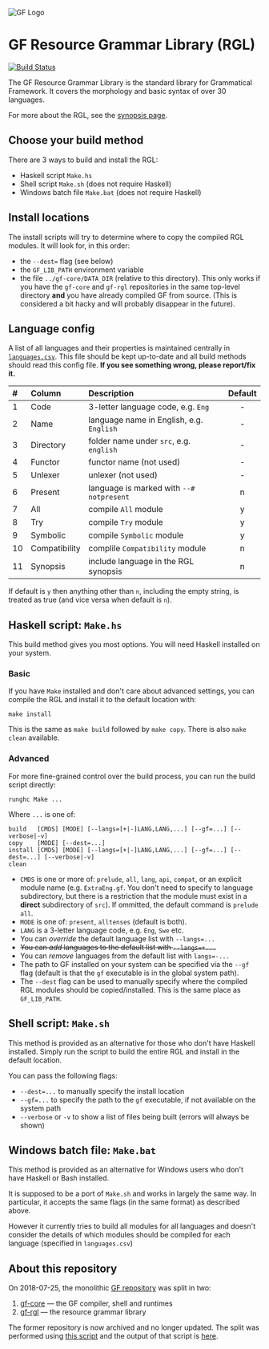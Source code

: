 ![GF Logo](http://www.grammaticalframework.org/doc/Logos/gf1.svg)

# GF Resource Grammar Library (RGL)

[![Build Status](https://travis-ci.org/GrammaticalFramework/gf-rgl.svg?branch=master)](https://travis-ci.org/GrammaticalFramework/gf-rgl)

The GF Resource Grammar Library is the standard library for Grammatical Framework. It covers the morphology and basic syntax of over 30 languages.

For more about the RGL, see the [synopsis page](http://www.grammaticalframework.org/lib/doc/synopsis.html).

## Choose your build method

There are 3 ways to build and install the RGL:

- Haskell script `Make.hs`
- Shell script `Make.sh` (does not require Haskell)
- Windows batch file `Make.bat` (does not require Haskell)

## Install locations

The install scripts will try to determine where to copy the compiled RGL modules.
It will look for, in this order:
- the `--dest=` flag (see below)
- the `GF_LIB_PATH` environment variable
- the file `../gf-core/DATA_DIR` (relative to this directory). This only works if you have the `gf-core` and `gf-rgl` repositories in the same top-level directory **and** you have already compiled GF from source.
(This is considered a bit hacky and will probably disappear in the future).

## Language config

A list of all languages and their properties is maintained centrally in [`languages.csv`](languages.csv).
This file should be kept up-to-date and all build methods should read this config file.
**If you see something wrong, please report/fix it.**

| #  | Column        | Description                              | Default |
|:---|:--------------|:-----------------------------------------|:-------:|
| 1  | Code          | 3-letter language code, e.g. `Eng`       |    -    |
| 2  | Name          | language name in English, e.g. `English` |    -    |
| 3  | Directory     | folder name under `src`, e.g. `english`  |    -    |
| 4  | Functor       | functor name (not used)                  |    -    |
| 5  | Unlexer       | unlexer (not used)                       |    -    |
| 6  | Present       | language is marked with `--# notpresent` |    n    |
| 7  | All           | compile `All` module                     |    y    |
| 8  | Try           | compile `Try` module                     |    y    |
| 9  | Symbolic      | compile `Symbolic` module                |    y    |
| 10 | Compatibility | complile `Compatibility` module          |    n    |
| 11 | Synopsis      | include language in the RGL synopsis     |    n    |

If default is `y` then anything other than `n`, including the empty string, is treated as true (and vice versa when default is `n`).

## Haskell script: `Make.hs`

This build method gives you most options.
You will need Haskell installed on your system.

### Basic

If you have `Make` installed and don't care about advanced settings,
you can compile the RGL and install it to the default location with:

```
make install
```

This is the same as `make build` followed by `make copy`.
There is also `make clean` available.

### Advanced

For more fine-grained control over the build process, you can run the build script directly:

```
runghc Make ...
```

Where `...` is one of:
```
build   [CMDS] [MODE] [--langs=[+|-]LANG,LANG,...] [--gf=...] [--verbose|-v]
copy    [MODE] [--dest=...]
install [CMDS] [MODE] [--langs=[+|-]LANG,LANG,...] [--gf=...] [--dest=...] [--verbose|-v]
clean
```

- `CMDS` is one or more of:
`prelude`,
`all`,
`lang`,
`api`,
`compat`,
or an explicit module name (e.g. `ExtraEng.gf`. You don't need to specify to language subdirectory, but there is a restriction that the module must exist in a **direct** subdirectory of `src`).
If ommitted, the default command is `prelude all`.
- `MODE` is one of:
`present`,
`alltenses`
(default is both).
- `LANG` is a 3-letter language code, e.g. `Eng`, `Swe` etc.
- You can _override_ the default language list with `--langs=...`
- ~~You can _add_ languages to the default list with `--langs=+...`~~
- You can _remove_ languages from the default list with `langs=-...`
- The path to GF installed on your system can be specified via the `--gf` flag (default is that the `gf` executable is in the global system path).
- The `--dest` flag can be used to manually specify where the compiled RGL modules should be copied/installed. This is the same place as `GF_LIB_PATH`.

## Shell script: `Make.sh`

This method is provided as an alternative for those who don't have Haskell installed.
Simply run the script to build the entire RGL and install in the default location.

You can pass the following flags:
- `--dest=...` to manually specify the install location
- `--gf=...` to specify the path to the `gf` executable, if not available on the system path
- `--verbose` or `-v` to show a list of files being built (errors will always be shown)

## Windows batch file: `Make.bat`

This method is provided as an alternative for Windows users who don't have Haskell or Bash installed.

It is supposed to be a port of `Make.sh` and works in largely the same way.
In particular, it accepts the same flags (in the same format) as described above.

However it currently tries to build all modules for all languages and doesn't consider the details of which modules should be compiled for each language (specified in `languages.csv`)

## About this repository

On 2018-07-25, the monolithic [GF repository](https://github.com/GrammaticalFramework/GF)
was split in two:

1. [gf-core](https://github.com/GrammaticalFramework/gf-core) — the GF compiler, shell and runtimes
2. [gf-rgl](https://github.com/GrammaticalFramework/gf-rgl) — the resource grammar library

The former repository is now archived and no longer updated.
The split was performed using [this script](https://github.com/GrammaticalFramework/GF/blob/30ae1b5a5f73513ac5825ca6712186ef8afe9fd4/split/run.sh)
and the output of that script is [here](https://gist.github.com/johnjcamilleri/a6c43ff61f15a9657b457ac94ab7db61).
